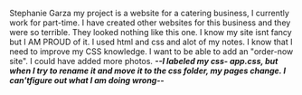 Stephanie Garza
my project is a website for a catering business, I currently work for part-time. I have created other websites for this business and they were so terrible. They looked nothing like this one. I know my site isnt fancy but I AM PROUD of it.
I used html and css and alot of my notes.
I know that I need to improve my CSS knowledge. I want to be able to add an "order-now site". I could have added more photos.
***--I labeled my css- app.css, but when I try to rename it and move it to the css folder, my pages change. I can'tfigure out what I am doing wrong--***

